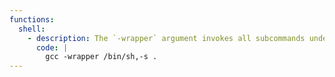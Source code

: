 ```yaml
---
functions:
  shell:
    - description: The `-wrapper` argument invokes all subcommands under a wrapper program.
      code: |
        gcc -wrapper /bin/sh,-s .
---
```

